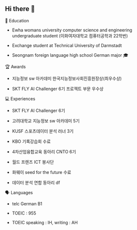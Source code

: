 ## Hi there 👋

<!--
**jihyeyoo/jihyeyoo** is a ✨ _special_ ✨ repository because its `README.md` (this file) appears on your GitHub profile.

Here are some ideas to get you started:

- 🔭 I’m currently working on ...
- 🌱 I’m currently learning ...
- 👯 I’m looking to collaborate on ...
- 🤔 I’m looking for help with ...
- 💬 Ask me about ...
- 📫 How to reach me: ...
- 😄 Pronouns: ...
- ⚡ Fun fact: ...
-->


🏫 Education
- Ewha womans university computer science and engineering undergraduate student (이화여자대학교 컴퓨터공학과 22학번)

- Exchange student at Technical University of Darmstadt

- Seongnam foreign language high school German major 🎓

🏆 Awards
- 지능정보 sw 아카데미 한국지능정보사회진흥원장상(최우수상)

- SKT FLY AI Challenger 6기 프로젝트 부문 우수상

💻 Experiences
- SKT FLY AI Challenger 6기 

- 고려대학교 지능정보 sw 아카데미 5기

- KUSF 스포츠데이터 분석 러너 3기 

- KBO 기록강습회 수료

- 4차산업융합교육 동아리 CNTO 6기

- 월드 프렌즈 ICT 봉사단

- 화웨이 seed for the future 수료

- 데이터 분석 연합 동아리 df

🗣 Languages
- telc German B1

- TOEIC : 955

- TOEIC speaking : IH, writing : AH
